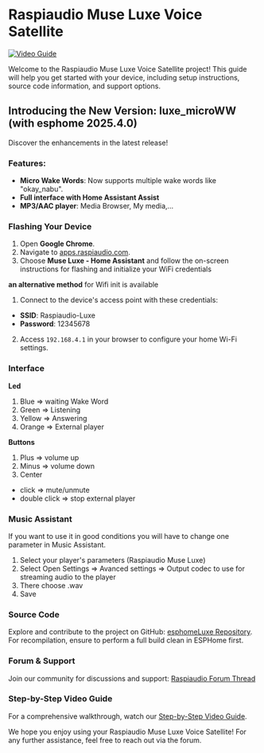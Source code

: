# Raspiaudio Muse Luxe Voice Satellite

[![Video Guide](https://img.youtube.com/vi/iLQuCf8FqXM/0.jpg)](https://www.youtube.com/watch?v=iLQuCf8FqXM)

Welcome to the Raspiaudio Muse Luxe Voice Satellite project! This guide will help you get started with your device, including setup instructions, source code information, and support options.

## Introducing the New Version: luxe_microWW (with esphome 2025.4.0)

Discover the enhancements in the latest release!

### Features:

- **Micro Wake Words**: Now supports multiple wake words like "okay_nabu".
- **Full interface with Home Assistant Assist**
- **MP3/AAC player**: Media Browser, My media,...

### Flashing Your Device

1. Open **Google Chrome**.
2. Navigate to [apps.raspiaudio.com](https://apps.raspiaudio.com).
3. Choose **Muse Luxe - Home Assistant** and follow the on-screen instructions for flashing and initialize your WiFi credentials

  **an alternative method** for Wifi init is available
  1. Connect to the device's access point with these credentials:
   - **SSID**: Raspiaudio-Luxe
   - **Password**: 12345678
   2. Access `192.168.4.1` in your browser to configure your home Wi-Fi settings.
### Interface
**Led**
1. Blue => waiting Wake Word
2. Green => Listening
3. Yellow => Answering
4. Orange => External player
   
**Buttons**
1. Plus => volume up
2. Minus => volume down
3. Center
- click => mute/unmute
- double click => stop external player
     
   
### Music Assistant
If you want to use it in good conditions you will have to change one parameter in Music Assistant.
1. Select your player's parameters (Raspiaudio Muse Luxe)
2. Select Open Settings => Avanced settings => Output codec to use for streaming audio to the player
3. There choose .wav
4. Save


### Source Code

Explore and contribute to the project on GitHub: [esphomeLuxe Repository](https://github.com/RASPIAUDIO/esphomeLuxe). For recompilation, ensure to perform a full build clean in ESPHome first.

### Forum & Support

Join our community for discussions and support: [Raspiaudio Forum Thread](https://forum.raspiaudio.com/t/muse-luxe-voice-assistant-now-possible/726/209)

### Step-by-Step Video Guide

For a comprehensive walkthrough, watch our [Step-by-Step Video Guide](https://youtu.be/QDDjXAWuk0E).

We hope you enjoy using your Raspiaudio Muse Luxe Voice Satellite! For any further assistance, feel free to reach out via the forum.
